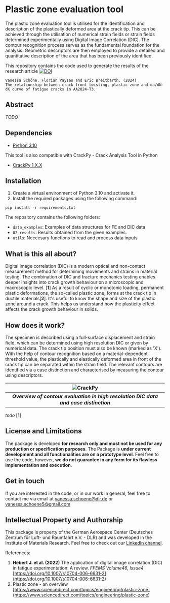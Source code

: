 # Plastic zone evaluation tool

The plastic zone evaluation tool is utilised for the identification and description of the plastically deformed area at the crack tip. This can be achieved through the utilisation of numerical strain fields or strain fields determined experimentally using Digital Image Correlation (DIC). The contour recognition process serves as the fundamental foundation for the analysis. Geometric descriptors are then employed to provide a detailed and quantitative description of the area that has been previously identified.

This repository contains the code used to generate the results of the research article
[![DOI](https://zenodo.org/badge/DOI/10.1016/j.engfracmech.2024.110664.svg )](https://doi.org/10.1016/j.engfracmech.2024.110664 )

```
Vanessa Schöne, Florian Paysan and Eric Breitbarth. (2024)
The relationship between crack front twisting, plastic zone and da/dN-dK curve of fatigue cracks in AA2024-T3. 
```

## Abstract
*TODO*

## Dependencies
*  <a href="https://www.python.org/downloads/release/python-310/" target="_blank">Python 3.10</a>

This tool is also compatible with CrackPy - Crack Analysis Tool in Python
*  <a href="https://github.com/dlr-wf/crackpy" target="_blank">CrackPy 1.X.X</a>


## Installation

1. Create a virtual environment of Python 3.10 and activate it.
2. Install the required packages using the following command:
```shell
pip install -r requirements.txt
```

The repository contains the following folders:
* `data_examples`: Examples of data structures for FE and DIC data
* `02_results`: Results obtained from the given examples.
* `utils`: Neccesary functions to read and process data inputs

## What is this all about?
Digital image correlation (DIC) is a modern optical and non-contact measurement method for determining movements and strains in material testing. The combination of DIC and fracture mechanics testing enables deeper insights into crack growth behaviour on a microscopic and macroscopic level. [**1**]
As a result of cyclic or monotonic loading, permanent plastic deformations, the so-called plastic zone, forms at the crack tip in ductile materials[**2**]. It's useful to know the shape and size of the plastic zone around a crack. This helps us understand how the plasticity effect affects the crack growth behaviour in solids.


## How does it work?
The specimen is described using a full-surface displacement and strain field, which can be determined using high resolution DIC or given by numerical data. The crack tip position must also be known (marked as 'X').  With the help of contour recognition based on a material-dependent threshold value, the plastically and elastically deformed area in front of the crack tip can be separated within the strain field. The relevant contours are identified via a case distinction and characterised by measuring the contour using descriptors.


| ![CrackPy](./Example_Images/Contour_Separation.png) |
|:--:|
| **_Overview of contour evaluation in high resolution DIC data and case distinction_** |



 *todo*
[**1**]

 ## License and Limitations
The package is developed **for research only and must not be used for any production or specification purposes**. 
The Package is **under current development and all functionalities are on a prototype level**. 
Feel free to use the code, however, **we do not guarantee in any form for its flawless implementation and execution**.

 
## Get in touch
If you are interested in the code, or in our work in general, feel free to contact me 
via email at [vanessa.schoene@dlr.de](mailto:vanessa.schoene@dlr.de) or [vanessa.schoene5@gmail.com](mailto:vanessa.schoene5@gmail.com)

## Intellectual Property and Authorship 
This package is property of the German Aerospace Center (Deutsches Zentrum für Luft- und Raumfahrt e.V. - DLR) 
and was developed in the Institute of Materials Research. Feel free to check out our [LinkedIn channel](https://www.linkedin.com/company/dlr-wf).

References:

1. **Hebert J. et al. (2022)** The application of digital image correlation (DIC) in fatigue experimentation: A review. 
   _FFEMS Volume46, Issue4_ 
   [https://doi.org/10.1007/s10704-006-6631-2](https://doi.org/10.1007/s10704-006-6631-2)
2. Plastic zone - an overview
[https://www.sciencedirect.com/topics/engineering/plastic-zone] (https://www.sciencedirect.com/topics/engineering/plastic-zone)
